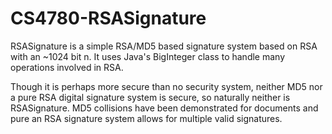 # CS4780-RSASignature

RSASignature is a simple RSA/MD5 based signature system based on RSA with an ~1024 bit n. It uses Java's BigInteger
class to handle many operations involved in RSA.

Though it is perhaps more secure than no security system, neither MD5 nor a pure RSA digital signature system is secure,
so naturally neither is RSASignature. MD5 collisions have been demonstrated for documents and pure an RSA signature system
allows for multiple valid signatures.
